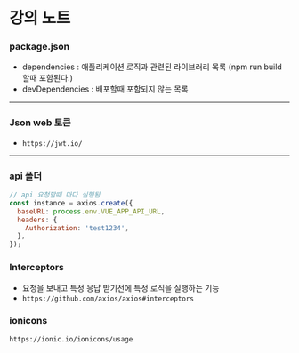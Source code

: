 # 강의 노트

### package.json
- dependencies : 애플리케이션 로직과 관련된 라이브러리 목록 (npm run build 할때 포함된다.)
- devDependencies : 배포할때 포함되지 않는 목록
---
### Json web 토큰
- `https://jwt.io/`

---
### api 폴더
```js
// api 요청할때 마다 실행됨
const instance = axios.create({
  baseURL: process.env.VUE_APP_API_URL,
  headers: {
    Authorization: 'test1234',
  },
});
```

### Interceptors
- 요청을 보내고 특정 응답 받기전에 특정 로직을 실행하는 기능
- `https://github.com/axios/axios#interceptors`

### ionicons
`https://ionic.io/ionicons/usage`